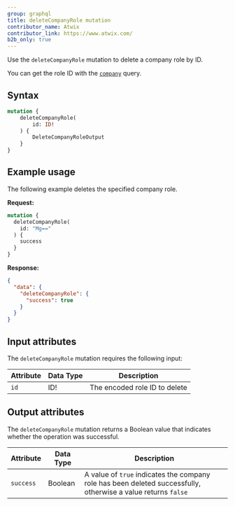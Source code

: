 ```yaml
---
group: graphql
title: deleteCompanyRole mutation
contributor_name: Atwix
contributor_link: https://www.atwix.com/
b2b_only: true
---
```


Use the `deleteCompanyRole` mutation to delete a company role by ID.

You can get the role ID with the [`company`]({{page.baseurl}}/graphql/queries/company.html) query.

## Syntax

```graphql
mutation {
    deleteCompanyRole(
        id: ID!
    ) {
        DeleteCompanyRoleOutput
    }
}
```

## Example usage

The following example deletes the specified company role.

**Request:**

```graphql
mutation {
  deleteCompanyRole(
    id: "Mg=="
  ) {
    success
  }
}
```

**Response:**

```json
{
  "data": {
    "deleteCompanyRole": {
      "success": true
    }
  }
}
```

## Input attributes

The `deleteCompanyRole` mutation requires the following input:

Attribute |  Data Type | Description
--- | --- | ---
`id` | ID! | The encoded role ID to delete

## Output attributes

The `deleteCompanyRole` mutation returns a Boolean value that indicates whether the operation was successful.

Attribute |  Data Type | Description
--- | --- | ---
`success` | Boolean | A value of `true` indicates the company role has been deleted successfully, otherwise a value returns `false`
